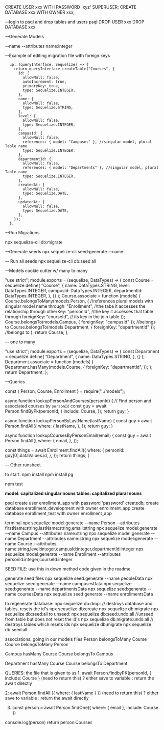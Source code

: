 CREATE USER xxx WITH PASSWORD 'xyz' SUPERUSER;
CREATE DATABASE xxx WITH OWNER xxx;

--login to psql and drop tables and users
psql
DROP USER xxx
DROP DATABASE xxx

--Generate Models

--name <Singular with capital first> --attributes name:integer

--Example of editing migration file with foreign keys

```
  up: (queryInterface, Sequelize) => {
    return queryInterface.createTable("Courses", {
      id: {
        allowNull: false,
        autoIncrement: true,
        primaryKey: true,
        type: Sequelize.INTEGER,
      },
      name: {
        allowNull: false,
        type: Sequelize.STRING,
      },
      level: {
        allowNull: false,
        type: Sequelize.INTEGER,
      },
      campusId: {
        allowNull: false,
        references: { model: "Campuses" }, //singular model, plural Table name
        type: Sequelize.INTEGER,
      },
      departmentId: {
        allowNull: false,
        references: { model: "Departments" }, //singular model, plural Table name
        type: Sequelize.INTEGER,
      },
      createdAt: {
        allowNull: false,
        type: Sequelize.DATE,
      },
      updatedAt: {
        allowNull: false,
        type: Sequelize.DATE,
      },
    });
  },
```

--Run Migrations

npx sequelize-cli db:migrate

--Generate seeds
npx sequelize-cli seed:generate --name <descriptiveName>

-- Run all seeds
npx sequelize-cli db:seed:all

--Models cookie cutter w/ many to many

"use strict";
module.exports = (sequelize, DataTypes) => {
const Course = sequelize.define(
"Course",
{
name: DataTypes.STRING,
level: DataTypes.INTEGER,
campusId: DataTypes.INTEGER,
departmentId: DataTypes.INTEGER,
},
{}
);
Course.associate = function (models) {
Course.belongsToMany(models.Person, { //references plural models with singular model name
through: "Enrollment", //the tabe it accesses the relationship through
otherKey: "personId", //the key it accesses that table through
foreignKey: "courseId", // its key in the join table
});
Course.belongsTo(models.Campus, { foreignKey: "campusId" }); //belongs to
Course.belongsTo(models.Department, { foreignKey: "departmentId" }); //belongs to
};
return Course;
};

-- one to many

"use strict";
module.exports = (sequelize, DataTypes) => {
const Department = sequelize.define(
"Department",
{
name: DataTypes.STRING,
},
{}
);
Department.associate = function (models) {
Department.hasMany(models.Course, {
foreignKey: "departmentId",
});
};
return Department;
};

--Queries

const { Person, Course, Enrollment } = require("../models");

async function lookupPersonAndCourses(personId) {
// Find person and associated courses by `personId`
const guy = await Person.findByPk(personId, {
include: Course,
});
return guy;
}

async function lookupPersonByLastName(lastName) {
const guy = await Person.findAll({
where: {
lastName,
},
});
return guy;
}

async function lookupCoursesByPersonEmail(email) {
const guy = await Person.findAll({
where: {
email,
},
});

const things = await Enrollment.findAll({
where: {
personId: guy[0].dataValues.id,
},
});
return things;
}

-- Other runsheet

to start:
npm install
npm install pg

npm test

**model: capitalized singular nouns
tables: capitalized plural nouns**

psql
create user enrollment_app with password 'password' createdb;
create database enrollment_development with owner enrollment_app
create database enrollment_test with owner enrollment_app

terminal
npx sequelize model:generate --name Person --attributes firstName:string,lastName:string,email:string
npx sequelize model:generate --name Campus --attributes name:string
npx sequelize model:generate --name Department --attributes name:string
npx sequelize model:generate --name Course --attributes name:string,level:integer,campusId:integer,departmentId:integer
npx sequelize model:generate --name Enrollment --attributes personId:integer,courseId:integer

SEED FILE:
use this in down method
code given in the readme

generate seed files
npx sequelize seed:generate --name peopleData
npx sequelize seed:generate --name campusesData
npx sequelize seed:generate --name departmentsData
npx sequelize seed:generate --name coursesData
npx sequelize seed:generate --name enrollmentsData

to regenerate database:
npx sequelize db:drop: // destroys database and tables, resets the id's
npx sequelize db:create
npx sequelize db:migrate
npx sequelize db:seed:all
to unseed:
npx sequelize db:seed:undo:all //unseed from table but does not reset the id's
npx sequelize db:migrate:undo:all // destroys tables which resets ids
npx sequelize db:migrate
npx sequelize db:seed:all

associations: going in our models files
Person belongsToMany Course
Course belongsToMany Person

Campus hasMany Course
Course belongsTo Campus

Department hasMany Course
Course belongsTo Department

QUERIES: the file that is given to us
1: await Person.findbyPK(personId, {
include: Course
}
(need to return this) ? either save to variable : return the await directly

2: await Person.findAll ({
where: {
lastName
}
})
(need to return this) ? either save to variable : return the await directly

3. const person = await Person.findOne({
   where: {
   email
   },
   include: Course
   })

console.log(person)
return person.Courses
